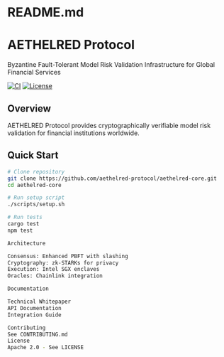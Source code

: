 # README.md

# AETHELRED Protocol

Byzantine Fault-Tolerant Model Risk Validation Infrastructure for Global Financial Services

[![CI](https://github.com/aethelred-protocol/aethelred-core/actions/workflows/ci.yml/badge.svg)](https://github.com/aethelred-protocol/aethelred-core/actions/workflows/ci.yml)
[![License](https://img.shields.io/badge/license-Apache%202.0-blue.svg)](LICENSE)

## Overview

AETHELRED Protocol provides cryptographically verifiable model risk validation for financial institutions worldwide.

## Quick Start
```bash
# Clone repository
git clone https://github.com/aethelred-protocol/aethelred-core.git
cd aethelred-core

# Run setup script
./scripts/setup.sh

# Run tests
cargo test
npm test

Architecture

Consensus: Enhanced PBFT with slashing
Cryptography: zk-STARKs for privacy
Execution: Intel SGX enclaves
Oracles: Chainlink integration

Documentation

Technical Whitepaper
API Documentation
Integration Guide

Contributing
See CONTRIBUTING.md
License
Apache 2.0 - See LICENSE


